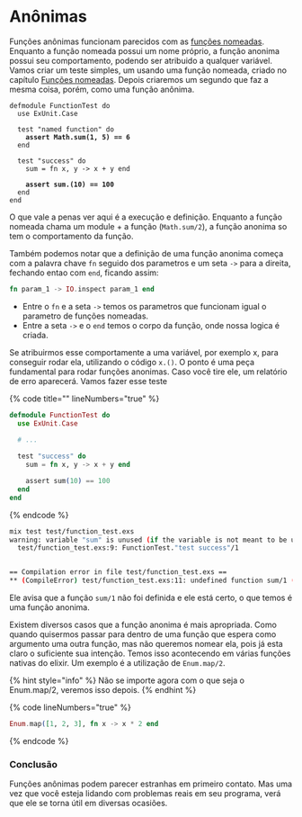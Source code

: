 # Anônimas

Funções anônimas funcionam parecidos com as [funções nomeadas](nomeadas.md). Enquanto a função nomeada possui um nome próprio, a função anonima possui seu comportamento, podendo ser atribuido a qualquer variável. Vamos criar um teste simples, um usando uma função nomeada, criado no capítulo [Funções nomeadas](nomeadas.md). Depois criaremos um segundo que faz a mesma coisa, porém, como uma função anônima.

<pre class="language-elixir" data-title="" data-line-numbers><code class="lang-elixir">defmodule FunctionTest do
  use ExUnit.Case

  test "named function" do
<strong>    assert Math.sum(1, 5) == 6
</strong>  end

  test "success" do
    sum = fn x, y -> x + y end

<strong>    assert sum.(10) == 100
</strong>  end
end
</code></pre>

O que vale a penas ver aqui é a execução e definição. Enquanto a função nomeada chama um module + a função (`Math.sum/2`), a função anonima so tem o comportamento da função.&#x20;

Também podemos notar que a definição de uma função anonima começa com a palavra chave `fn` seguido dos parametros e um seta `->` para a direita, fechando entao com `end`, ficando assim:

```elixir
fn param_1 -> IO.inspect param_1 end
```

* Entre o `fn` e a seta `->` temos os parametros que funcionam igual o parametro de funções nomeadas.&#x20;
* Entre a seta `->` e o `end` temos o corpo da função, onde nossa logica é criada.

Se atribuirmos esse comportamente a uma variável, por exemplo x, para conseguir rodar ela, utilizando o código `x.()`. O ponto é uma peça fundamental para rodar funções anonimas. Caso você tire ele, um relatório de erro aparecerá. Vamos fazer esse teste

{% code title="" lineNumbers="true" %}
```elixir
defmodule FunctionTest do
  use ExUnit.Case

  # ...
  
  test "success" do
    sum = fn x, y -> x + y end

    assert sum(10) == 100
  end
end
```
{% endcode %}

```sh
mix test test/function_test.exs
warning: variable "sum" is unused (if the variable is not meant to be used, prefix it with an underscore)
  test/function_test.exs:9: FunctionTest."test success"/1


== Compilation error in file test/function_test.exs ==
** (CompileError) test/function_test.exs:11: undefined function sum/1 (expected FunctionTest to define such a function or for it to be imported, but none are available)
```

Ele avisa que a função `sum/1` não foi definida e ele está certo, o que temos é uma função anonima.

Existem diversos casos que a função anonima é mais apropriada. Como quando quisermos passar para dentro de uma função que espera como argumento uma outra função, mas não queremos nomear ela, pois já esta claro o suficiente sua intenção. Temos isso acontecendo em várias funções nativas do elixir. Um exemplo é a utilização de `Enum.map/2`.

{% hint style="info" %}
Não se importe agora com o que seja o Enum.map/2, veremos isso depois.
{% endhint %}

{% code lineNumbers="true" %}
```elixir
Enum.map([1, 2, 3], fn x -> x * 2 end
```
{% endcode %}

### Conclusão

Funções anônimas podem parecer estranhas em primeiro contato. Mas uma vez que você esteja lidando com problemas reais em seu programa, verá que ele se torna útil em diversas ocasiões.
